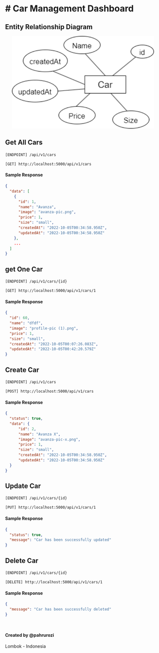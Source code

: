 # # Car Management Dashboard

## Entity Relationship Diagram
<p align="center">
  <img width="460" height="300" src="https://github.com/pahrurozidev/Car-Management-Dashboard/blob/master/public/assets/card-erd.png">
</p>

## Get All Cars
```[ENDPOINT] /api/v1/cars```
```url
[GET] http://localhost:5000/api/v1/cars
```

#### Sample Response
```json
{
  "data": [
    {
      "id": 1,
      "name": "Avanza",
      "image": "avanza-pic.png",
      "price": 1,
      "size": "small",
      "createdAt": "2022-10-05T00:34:58.950Z",
      "updatedAt": "2022-10-05T00:34:58.950Z"
    },
    ...
  ]
}
```

## get One Car
```[ENDPOINT] /api/v1/cars/{id}```
```url
[GET] http://localhost:5000/api/v1/cars/1
```

#### Sample Response
```json
{
  "id": 60,
  "name": "dfdf",
  "image": "profile-pic (1).png",
  "price": 1,
  "size": "small",
  "createdAt": "2022-10-05T00:07:26.083Z",
  "updatedAt": "2022-10-05T00:42:20.579Z"
}
```

## Create Car
```[ENDPOINT] /api/v1/cars```
```url
[POST] http://localhost:5000/api/v1/cars
```

#### Sample Response
```json
{
  "status": true,
  "data": {
      "id": 2,
      "name": "Avanza X",
      "image": "avanza-pic-x.png",
      "price": 1,
      "size": "small",
      "createdAt": "2022-10-05T00:34:58.950Z",
      "updatedAt": "2022-10-05T00:34:58.950Z"
  }
}
```

## Update Car
```[ENDPOINT] /api/v1/cars/{id}```
```url
[PUT] http://localhost:5000/api/v1/cars/1
```

#### Sample Response
```json
{
  "status": true,
  "message": "Car has been successfully updated"
}
```

## Delete Car
```[ENDPOINT] /api/v1/cars/{id}```
```url
[DELETE] http://localhost:5000/api/v1/cars/1
```

#### Sample Response
```json
{
  "message": "Car has been successfully deleted"
}
```

<br/>

#### Created by @pahrurozi
Lombok - Indonesia

